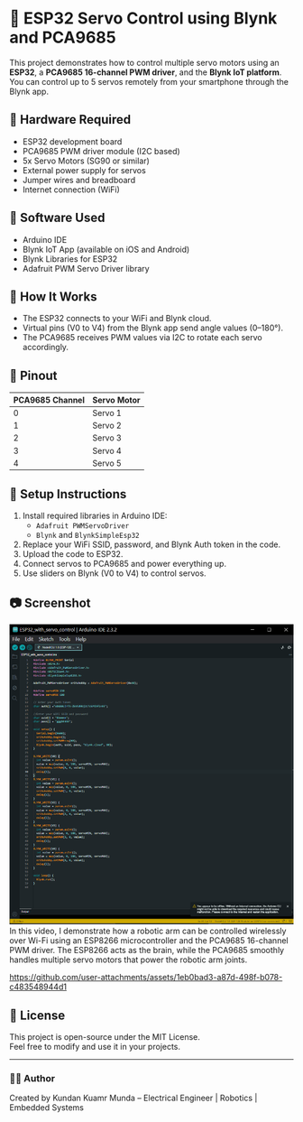 # 🚀 ESP32 Servo Control using Blynk and PCA9685

This project demonstrates how to control multiple servo motors using an **ESP32**, a **PCA9685 16-channel PWM driver**, and the **Blynk IoT platform**. You can control up to 5 servos remotely from your smartphone through the Blynk app.

## 🔧 Hardware Required

- ESP32 development board  
- PCA9685 PWM driver module (I2C based)  
- 5x Servo Motors (SG90 or similar)  
- External power supply for servos  
- Jumper wires and breadboard  
- Internet connection (WiFi)

## 📱 Software Used

- Arduino IDE  
- Blynk IoT App (available on iOS and Android)  
- Blynk Libraries for ESP32  
- Adafruit PWM Servo Driver library

## 🧠 How It Works

- The ESP32 connects to your WiFi and Blynk cloud.
- Virtual pins (V0 to V4) from the Blynk app send angle values (0–180°).
- The PCA9685 receives PWM values via I2C to rotate each servo accordingly.

## 🔌 Pinout

| PCA9685 Channel | Servo Motor |
|------------------|--------------|
| 0                | Servo 1      |
| 1                | Servo 2      |
| 2                | Servo 3      |
| 3                | Servo 4      |
| 4                | Servo 5      |

## 🧪 Setup Instructions

1. Install required libraries in Arduino IDE:
   - `Adafruit PWMServoDriver`
   - `Blynk` and `BlynkSimpleEsp32`
2. Replace your WiFi SSID, password, and Blynk Auth token in the code.
3. Upload the code to ESP32.
4. Connect servos to PCA9685 and power everything up.
5. Use sliders on Blynk (V0 to V4) to control servos.

## 📷 Screenshot

![imag alt](https://github.com/SUDO-KUNDAN23/ESP32-based-robotic-arm/blob/aa43a10b6a0710fe458f0deb880a4172914d8849/Screenshot%20(202).png)
In this video, I demonstrate how a robotic arm can be controlled wirelessly over Wi-Fi using an ESP8266 microcontroller and the PCA9685 16-channel PWM driver. The ESP8266 acts as the brain, while the PCA9685 smoothly handles multiple servo motors that power the robotic arm joints.


https://github.com/user-attachments/assets/1eb0bad3-a87d-498f-b078-c483548944d1


## 📄 License

This project is open-source under the MIT License.  
Feel free to modify and use it in your projects.

---

### 👨‍💻 Author

Created by Kundan Kuamr Munda – Electrical Engineer | Robotics | Embedded Systems  
